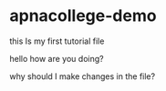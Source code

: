 # apnacollege-demo

this Is my first tutorial file

hello how are you doing?

why should I make changes in the file?
